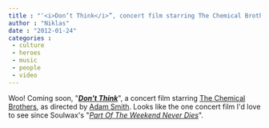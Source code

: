 ```yaml
---
title : "″<i>Don’t Think</i>”, concert film starring The Chemical Brothers"
author : "Niklas"
date : "2012-01-24"
categories : 
 - culture
 - heroes
 - music
 - people
 - video
---
```


  

Woo! Coming soon, "_**[Don't Think](http://www.dontthinkmovie.com)**_", a concert film starring [The Chemical Brothers](http://www.thechemicalbrothers.com), as directed by [Adam Smith](http://www.flatnosegeorge.com). Looks like the one concert film I'd love to see since Soulwax's "_[Part Of The Weekend Never Dies](http://www.youtube.com/watch?v=Q3tTGb-PiCw)_".
